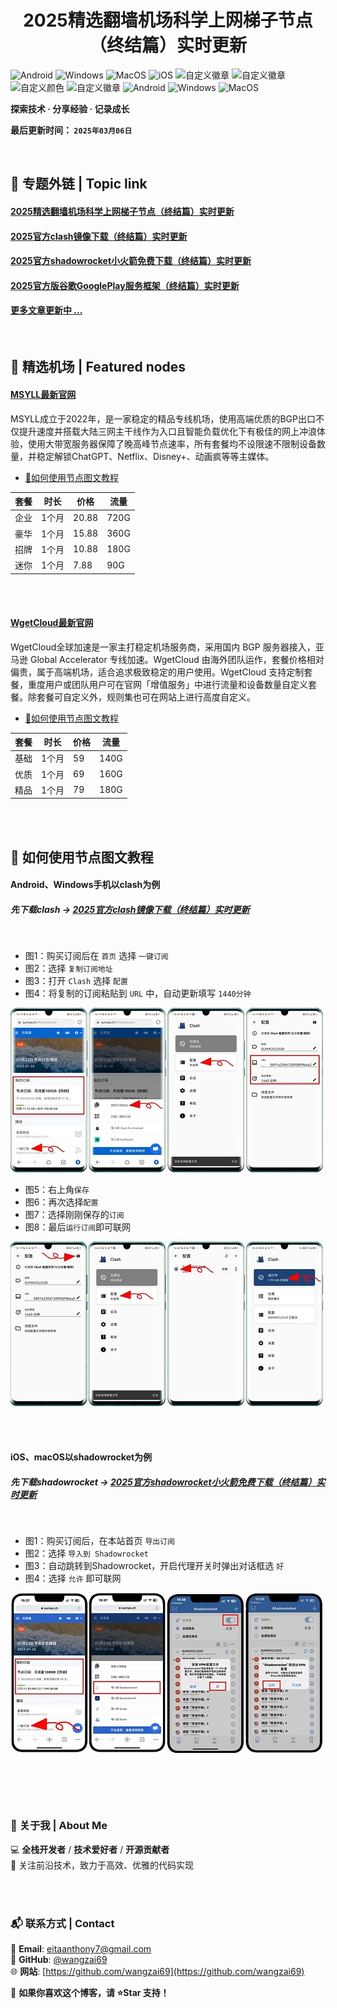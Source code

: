 <h1 align="center">2025精选翻墙机场科学上网梯子节点（终结篇）实时更新</h1>

![Android](https://img.shields.io/badge/安卓-Android-brightgreen)
![Windows](https://img.shields.io/badge/微软-Windows-blue)
![MacOS](https://img.shields.io/badge/OS-MacOS-lightgrey)
![iOS](https://img.shields.io/badge/苹果-iOS-red)
![自定义徽章](https://img.shields.io/badge/linux-github-green)
![自定义徽章](https://img.shields.io/badge/网络-梯子-yellow)
![自定义颜色](https://img.shields.io/badge/科学-上网-orange)
![自定义徽章](https://img.shields.io/badge/图文-教程-purple)
![Android](https://img.shields.io/badge/美区-ID-brightgreen)
![Windows](https://img.shields.io/badge/clash-clashX-blue)
![MacOS](https://img.shields.io/badge/shadowrocket-小火箭-lightgrey)



**探索技术 · 分享经验 · 记录成长**

**最后更新时间： `2025年03月06日`**

<br>

## 📖 专题外链 | Topic link  
#### [2025精选翻墙机场科学上网梯子节点（终结篇）实时更新](https://github.com/wangzai69/vpn)
#### [2025官方clash镜像下载（终结篇）实时更新](https://github.com/wangzai69/clash)
#### [2025官方shadowrocket小火箭免费下载（终结篇）实时更新](https://github.com/wangzai69/shadowrocket)
#### [2025官方版谷歌GooglePlay服务框架（终结篇）实时更新](https://github.com/wangzai69/GooglePlay)
#### [更多文章更新中 ... ]()

<br>

## 🚀 精选机场 | Featured nodes
#### [MSYLL最新官网](https://yq.yq3566.top/#/register?code=WYvHUyx6)
MSYLL成立于2022年，是一家稳定的精品专线机场，使用高端优质的BGP出口不仅提升速度并搭载大陆三网主干线作为入口且智能负载优化下有极佳的网上冲浪体验，使用大带宽服务器保障了晚高峰节点速率，所有套餐均不设限速不限制设备数量，并稳定解锁ChatGPT、Netflix、Disney+、动画疯等等主媒体。
- [🚀如何使用节点图文教程](#-如何使用节点图文教程)

| 套餐 | 时长 | 价格 | 流量 |
|------|------|------|------|
| 企业 | 1个月 |20.88 |720G |
| 豪华 | 1个月 |15.88 |360G |
| 招牌 | 1个月 |10.88 |180G |
| 迷你 | 1个月 |7.88  |90G  |

<br>
<br>

#### [WgetCloud最新官网](https://clashx.pro/gacloud)
WgetCloud全球加速是一家主打稳定机场服务商，采用国内 BGP 服务器接入，亚马逊 Global Accelerator 专线加速。WgetCloud 由海外团队运作，套餐价格相对偏贵，属于高端机场，适合追求极致稳定的用户使用。WgetCloud 支持定制套餐，重度用户或团队用户可在官网「增值服务」中进行流量和设备数量自定义套餐。除套餐可自定义外，规则集也可在网站上进行高度自定义。
- [🚀如何使用节点图文教程](#-如何使用节点图文教程)

| 套餐 | 时长 | 价格 | 流量 |
|------|------|------|------|
| 基础 | 1个月 |59 |140G |
| 优质 | 1个月 |69 |160G |
| 精品 | 1个月 |79 |180G |

<br><br>

## 🚀 如何使用节点图文教程
#### Android、Windows手机以clash为例
##### 先下载clash → [2025官方clash镜像下载（终结篇）实时更新](https://github.com/wangzai69/clash)

<br>

- 图1：购买订阅后在 `首页` 选择 `一键订阅`
- 图2：选择 `复制订阅地址`
- 图3：打开 `Clash` 选择 `配置`
- 图4：将复制的订阅粘贴到 `URL` 中，自动更新填写 `1440分钟`

![图片描述](https://github.com/wangzai69/vpn/blob/main/images/16.jpg?raw=true)

- 图5：右上角<code>保存</code>
- 图6：再次选择<code>配置</code>
- 图7：选择刚刚保存的<code>订阅</code>
- 图8：最后<code>运行订阅</code>即可联网

![图片描述](https://github.com/wangzai69/vpn/blob/main/images/26.jpg?raw=true)

<br><br>

#### iOS、macOS以shadowrocket为例
##### 先下载shadowrocket → [2025官方shadowrocket小火箭免费下载（终结篇）实时更新](https://github.com/wangzai69/shadowrocket)

<br>

- 图1：购买订阅后，在本站首页 `导出订阅`
- 图2：选择 `导入到 Shadowrocket`
- 图3：自动跳转到Shadowrocket，开启代理开关时弹出对话框选 `好`
- 图4：选择 `允许` 即可联网

![图片描述](https://github.com/wangzai69/vpn/blob/main/images/36.jpg?raw=true)

<br>

##

<br>

### 📌 关于我 | About Me  
💻 **全栈开发者** / **技术爱好者** / **开源贡献者**  
🚀 关注前沿技术，致力于高效、优雅的代码实现  

<br>
<br>

### 📬 联系方式 | Contact  
📧 **Email**: [eitaanthony7@gmail.com](mailto:eitaanthony7@gmail.com)  
🐙 **GitHub**: [@wangzai69](https://github.com/wangzai69)  
🌐 **网站**: [https://github.com/wangzai69](https://github.com/wangzai69)  

📢 **如果你喜欢这个博客，请 ⭐Star 支持！**  

<br>
<br>


